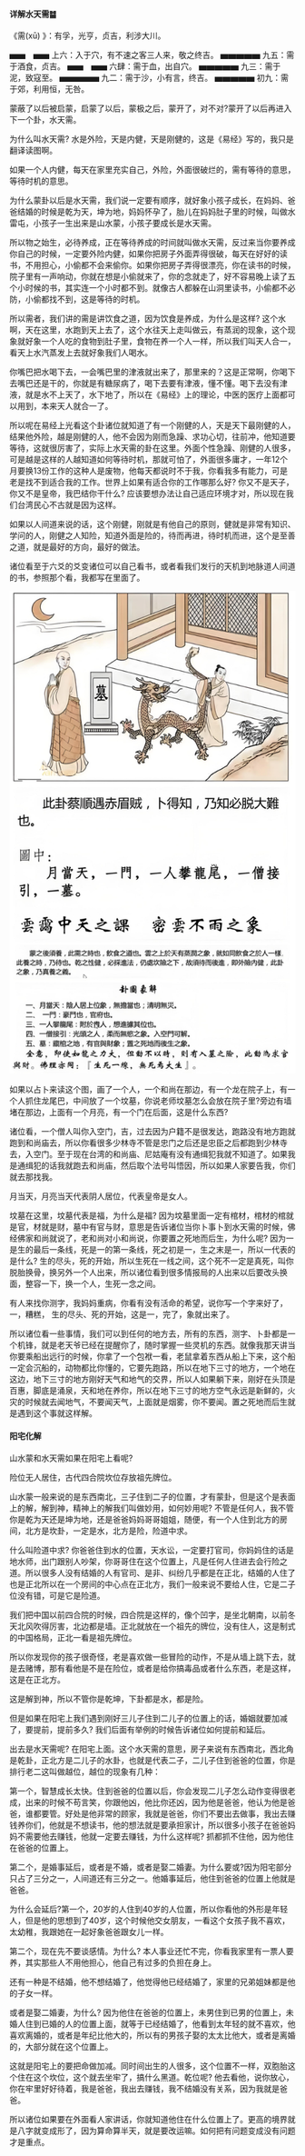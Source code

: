 
#### 详解水天需䷄

《需(xū) 》：有孚，光亨，贞吉，利涉大川。

▅▅　▅▅ 上六：入于穴，有不速之客三人来，敬之终吉。
▅▅▅▅▅ 九五：需于酒食，贞吉。
▅▅　▅▅ 六肆：需于血，出自穴。
▅▅▅▅▅ 九三：需于泥，致寇至。
▅▅▅▅▅ 九二：需于沙，小有言，终吉。
▅▅▅▅▅ 初九：需于郊，利用恒，无咎。

蒙蔽了以后被启蒙，启蒙了以后，蒙极之后，蒙开了，对不对?蒙开了以后再进入下一个卦，水天需。

为什么叫水天需? 水是外险，天是内健，天是刚健的，这是《易经》写的，我只是翻译读图啊。

如果一个人内健，每天在家里充实自己，外险，外面很破烂的，需有等待的意思，等待时机的意思。

为什么蒙卦以后是水天需，我们说一定要有顺序，就好象小孩子成长，在妈妈、爸爸结婚的时候是乾为天，坤为地，妈妈怀孕了，胎儿在妈妈肚子里的时候，叫做水雷屯，小孩子一生出来是山水蒙，小孩子要成长是水天需。

所以物之始生，必待养成，正在等待养成的时间就叫做水天需，反过来当你要养成你自己的时候，一定要外险内健，如果你把房子外面弄得很破，每天在好好的读书，不用担心，小偷都不会来偷你。如果你把房子弄得很漂亮，你在读书的时候，院子里有一声响动，你就在想是小偷就来了，你的念就走了，好不容易晚上读了五个小时候的书，其实连一个小时都不到。就像古人都躲在山洞里读书，小偷都不必防，小偷都找不到，这是等待的时机。

所以需者，我们讲的需是讲饮食之道，因为饮食是养成，为什么是这样? 这个水啊，天在这里，水跑到天上去了，这个水往天上走叫做云，有蒸润的现象，这个现象就好象一个人吃的食物到肚子里，食物在养一个人一样，所以我们叫天人合一，看天上水汽蒸发上去就好象我们人喝水。

你嘴巴把水喝下去，一会嘴巴里的津液就出来了，那里来的？这是正常啊，你喝下去嘴巴还是干的，你就是有糖尿病了，喝下去要有津液，懂不懂。喝下去没有津液，就是水不上天了，水下地了，所以在《易经》上的理论，中医的医疗上面都可以用到，本来天人就合一了。

所以呢在易经上光看这个卦诸位就知道了有一个刚健的人，天是天下最刚健的人，结果他外险，越是刚健的人，他不会因为刚而急躁、求功心切，往前冲，他知道要等待，这就很厉害了，实际上水天需的卦在这里。外面个性急躁、刚健的人很多，可是越是这样的人越知道如何等待时机，那就可怕了，外面很多庸才，一年12个月要换13份工作的这种人是废物，他每天都说时不于我，你看我多有能力，可是老是找不到适合我的工作。世界上如果有适合你的工作哪那么好? 你又不是天子，你又不是皇帝，我巴结你干什么? 应该要想办法让自己适应环境才对，所以现在我们台湾民心不古就是因为这样。

如果以人间道来说的话，这个刚健，刚就是有他自己的原则，健就是非常有知识、学问的人，刚健之人知险，知道外面是险的，待而再进，待时机而进，这个是至善之道，就是最好的方向，最好的做法。

诸位看至于六爻的爻变诸位可以自己看书，或者看我们发行的天机到地脉道人间道的书，参照那个看，我都写在里面了。

![图片](../img/水天需.jpg)

如果以占卜来读这个图，画了一个人，一个和尚在那边，有一个龙在院子上，有一个人抓住龙尾巴，中间放了一个坟墓，你说老师坟墓怎么会放在院子里?旁边有墙堵在那边，上面有一个月亮，有一个门在后面，这是什么东西? 

诸位看，一个僧人叫你入空门，吉，过去因为户籍不是很发达，跑路没有地方跑就跑到和尚庙去，所以你看很多少林寺不管是忠门之后还是忠臣之后都跑到少林寺去，入空门。至于现在台湾的和尚庙、尼姑庵有没有通缉犯我就不知道了。如果我是通缉犯的话我就跑去和尚庙，然后取个法号叫悟因，所以如果人家要告我，你们就去那找我。

月当天，月亮当天代表阴人居位，代表皇帝是女人。

坟墓在这里，坟墓代表是福，为什么是福? 因为坟墓里面一定有棺材，棺材的棺就是官，材就是财，墓中有官与财，意思是告诉诸位当你卜事卜到水天需的时候，佛经佛家和尚就说了，老和尚对小和尚说，你要置之死地而后生，为什么呢? 因为一是生的最后一条线，死是一的第一条线，死之初是一，生之末是一，所以一代表的是什么? 生的尽头，死的开始，所以生死在一线之间，这个死不一定是真死，叫你脱胎换骨，换另外一个人出来，所以诸位看到很多情报局的人出来以后要改头换面，整容一下，换一个人，生死一念之间。

有人来找你测字，我妈妈重病，你看有没有活命的希望，说你写一个字来好了，一，糟糕， 生的尽头、死的开始，这是一，完了，象就出来了。

所以诸位看一些事情，我们可以到任何的地方去，所有的东西，测字、卜卦都是一个机锋，就是老天爷已经在提醒你了，随时掌握一些灵机的东西。就像我那天讲当你要乘船出远行的时候，你拿了一个包袱一看，老鼠拿着东西从船上下来，这个船一定会沉船的，动物都比你懂的，它要先跑路，所以在地下三寸的地方，一个地在这边，地下三寸的地方刚好天气和地气的交界，所以人如果躺下来，刚好在头顶是百惠，脚底是涌泉，天和地在养你，所以在地下三寸的地方空气永远是新鲜的，火灾的时候就去闻地气，不要闻天气，上面就是烟雾，你不要闻。置之死地而后生就是遇到这个事就这样解。

#### 阳宅化解

山水蒙和水天需如果在阳宅上看呢?

险位无人居住，古代四合院坎位存放祖先牌位。

山水蒙一般来说的是东西南北，三子住到二子的位置，才有蒙卦，但是这个是表面上的解，解到神，精神上的解我们叫做妙用，如何妙用呢? 不管是任何人，我不管你是乾为天还是坤为地，还是爸爸妈妈哥哥姐姐，随便，有一个人住到北方的房间，北方是坎卦，一定是水，北方是险，险道中求。

什么叫险道中求? 你爸爸住到水的位置，天水讼，一定要打官司，你妈妈住的话是地水师，出门跟别人吵架，你哥哥住在这个位置上，凡是任何人住进去会行险之道。所以很多人没有结婚的人有官司、是非、纠纷几乎都是在正北，结婚的人住了也是正北所以在一个房间的中心点在正北方，我们一般来说不要给人住，它是二子位没有错，可是它是险道。

我们把中国以前四合院的时候，四合院是这样的，像个凹字，是坐北朝南，以前冬天北风吹得厉害，北边都是墙。正北就放在一个祖先的牌位，没有住人，这是制式的中国格局，正北一看是祖先牌位。

所以你发现你的孩子很奇怪，老是喜欢做一些冒险的动作，不是从墙上跳下去，就是去赌博，那有看他是不是在险位，或者是给你搞毒品或者什么东西，老是这样，这是在正北方。

这是解到神，所以不管你是乾坤，下卦都是水，都是险。

但是如果在阳宅上我们遇到刚好三儿子住到二儿子的位置上的话，婚姻就要加减了，要提前，提前多久? 我们后面有举例的时候告诉诸位如何提前和延后。

出去是水天需呢? 在阳宅上面。这个水天需的意思，房子来说有东西南北，西北角是乾卦，正北方是二儿子的水卦，也就是代表二子，二儿子住到爸爸的位置，你是排行老二这叫做越位，越位的现象有几种：

第一个，智慧成长太快。住到爸爸的位置以后，你会发现二儿子怎么动作变得很老成，出来的时候不苟言笑，你跟他凶，他比你还凶，因为他是爸爸，他认为他是爸爸，谁都要管。好处是他非常的顾家，我就是爸爸，你们不要出去做事，我出去赚钱养你们，他就是不想读书，他的想法就是要承担家计，所以很多小孩子在爸爸妈妈不需要他去赚钱，他就一定要去赚钱，为什么这样呢? 抓都抓不住他，因为他住在爸爸的位置上。

第二个，是婚事延后，或者是不婚，或者是娶二婚妻。为什么要或?因为阳宅部分只占了三分之一，人间道还有三分之一。他婚事延后，他住到爸爸的位置上他就是爸爸。

为什么会延后?第一个，20岁的人住到40岁的人位置，所以你看他的外形是年轻人，但是他的思想到了40岁，这个时候他交女朋友，一看这个女孩子我不喜欢，太幼稚，我跟她在一起好象爸爸跟女儿一样。

第二个，现在先不要谈感情。为什么? 本人事业还忙不完，你看我家里有一票人要养，其实那些人不用他担心，他自己有过多的负担在身上。

还有一种是不结婚，他不想结婚了，他觉得他已经结婚了，家里的兄弟姐妹都是他的子女一样。

或者是娶二婚妻，为什么? 因为他住在爸爸的位置上，未男住到已男的位置上，未婚人住到已婚的人的位置上面，就等于已经结婚了，他看到太年轻的就不喜欢，他喜欢离婚的，或者是年纪比他大的，所以有的男孩子娶的太太比他大，或者是离婚的，大部分就在这个位置上。

这就是阳宅上的要把命做加减。同时间出生的人很多，这个位置不一样，双胞胎这个住在这个坎位，这个就去坐牢了，搞什么黑道。乾位呢? 他去看他，说你放心，你在牢里好好待着，我是爸爸，我出去赚钱，我不结婚没有关系，因为我就是爸爸。

所以诸位如果要在外面看人家讲话，你就知道他住在什么位置上了。更高的境界就是八字就变成形了，因为算命算半天，就是要改运嘛。如何把有问题变成没有问题才是重点。
